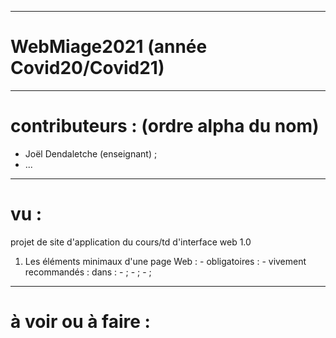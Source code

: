 ________________________________________________________________________________________________________________________
# WebMiage2021 (année Covid20/Covid21)
________________________________________________________________________________________________________________________
# contributeurs : (ordre alpha du nom)
- Joël Dendaletche (enseignant) ;
- ...





________________________________________________________________________________________________________________________
# vu :
projet de site d'application du cours/td d'interface web 1.0

1) Les éléments minimaux d'une page Web :
          - obligatoires : <!DOCTYPE html><html><head><title>titre dans l'onglet</title></head><body></body></html>
          - vivement recommandés : 
                 dans <head> : 
                    - <meta charset="utf-8" /> <!-- encodage unicode --> ;
                    - <link rel="shortcut icon" href="url image/nomImage.png" /> ;
                    - <link rel="stylesheet" href="./css/maPageDeStyle.css" /> <!-- autant de pages que nécéssaire --> ; 
                    

________________________________________________________________________________________________________________________
# à voir ou à faire :
